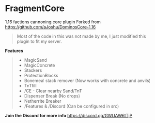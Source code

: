 # FragmentCore
1.16 factions cannoning core plugin
Forked from https://github.com/aJoshu/DominosCore-1.16

> Most of the code in this was not made by me, I just modified this plugin to fit my server.

**Features**
> - MagicSand
> - MagicConcrete
> - Stackers
> - ProtectionBlocks
> - Bonemeal stack remover (Now works with concrete and anvils)
> - TnTfill
> - /CE - Clear nearby Sand/TnT
> - Dispenser Break (No drops)
> - Netherrite Breaker
> - /Features & /Discord (Can be configured in src)

**Join the Discord for more info**
https://discord.gg/GWUAW6tTjP
